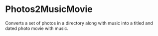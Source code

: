 # Photos2MusicMovie
Converts a set of photos in a directory along with music into a titled and dated photo movie with music.
